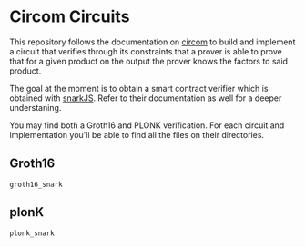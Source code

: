 # Circom Circuits

This repository follows the documentation on [circom](https://docs.circom.io/getting-started/installation/) to build and implement a
circuit that verifies through its constraints that a prover is able to prove that
for a given product on the output the prover knows the factors to said product.

The goal at the moment is to obtain a smart contract verifier which is obtained
with [snarkJS](https://github.com/iden3/snarkjs). Refer to their documentation as well for a deeper understaning.

You may find both a Groth16 and PLONK verification. For each circuit and
implementation you'll be able to find all the files on their directories.

## Groth16
`groth16_snark`

## plonK
`plonk_snark`
